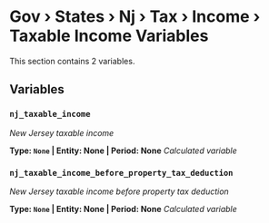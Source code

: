 # Gov › States › Nj › Tax › Income › Taxable Income Variables

This section contains 2 variables.

## Variables

### `nj_taxable_income`
*New Jersey taxable income*

**Type: `None` | Entity: None | Period: None**
*Calculated variable*

### `nj_taxable_income_before_property_tax_deduction`
*New Jersey taxable income before property tax deduction*

**Type: `None` | Entity: None | Period: None**
*Calculated variable*
